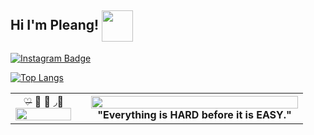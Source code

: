 ## Hi I'm Pleang! <img align="center" src="https://media3.giphy.com/media/20HHL9gfk3MoP8JAIp/giphy.gif?cid=ecf05e47pwiwm5wvk7c0wxz6zfxbypnpuy00bdl5i5yz3a26&rid=giphy.gif&ct=s" width="50" height="50">


<!-- ₍⑅ᐢ..ᐢ₎♡  ₍ᐢ.  ̯.ᐢ₎ -->
[![Instagram
Badge](https://img.shields.io/badge/-@tjsd_l-purple?style=flat&logo=instagram&logoColor=white&link=https://www.instagram.com/?hl=en)](https://www.instagram.com/?hl=en)


<!-- https://www.instagram.com/?hl=en -->
<!-- 
<div>
  <img align="center" src="https://media3.giphy.com/media/20HHL9gfk3MoP8JAIp/giphy.gif?cid=ecf05e47pwiwm5wvk7c0wxz6zfxbypnpuy00bdl5i5yz3a26&rid=giphy.gif&ct=s" width="100" height="100">
  <img align="left" width="40%" src="https://github-readme-stats.vercel.app/api/top-langs/?username=anuraghazra&layout=compact">
  [![Top Langs](https://github-readme-stats.vercel.app/api/top-langs/?username=anuraghazra&layout=compact)](https://github.com/anuraghazra/github-readme-stats)
</div> -->

[![Top Langs](https://github-readme-stats.vercel.app/api/top-langs/?username=anuraghazra&layout=compact)](https://github.com/anuraghazra/github-readme-stats)
<!-- <img align="center" src="https://media3.giphy.com/media/20HHL9gfk3MoP8JAIp/giphy.gif?cid=ecf05e47pwiwm5wvk7c0wxz6zfxbypnpuy00bdl5i5yz3a26&rid=giphy.gif&ct=s" width="80" height="80"> -->
<table>
  <tr>
    <td colspan="2" align="center"> ♡̶ 💒 💭 ◞🐰 
      <img align="center" width="100%" src="https://spotify-recently-played-readme.vercel.app/api?user=x6lp5a8tjyd1ely2jbqnf0eu3" alt=""></img>
    </td>
    <td><th colspan="2"><img width="100%" src="https://i.pinimg.com/originals/d2/c0/a7/d2c0a74ad6a2530de22751bf414b3939.gif">"Everything is HARD before it is EASY."</th></td>
  </tr>
<!--   <tr><th colspan="2"><img width="100%" src="https://i.pinimg.com/originals/d2/c0/a7/d2c0a74ad6a2530de22751bf414b3939.gif"></th></tr> -->
</table>
<!-- https://raw.githubusercontent.com/HyunCafe/HyunCafe/main/assests/loficity.gif -->
<!-- https://i.pinimg.com/originals/d2/c0/a7/d2c0a74ad6a2530de22751bf414b3939.gif -->
 <!-- 🔭 I’m currently working on ...
🌱 I’m currently learning ...
👯 I’m looking to collaborate on ...
🤔 I’m looking for help with ...
💬 Ask me about ...
📫 How to reach me: ...
😄 Pronouns: ...
⚡ Fun fact: ... -->
